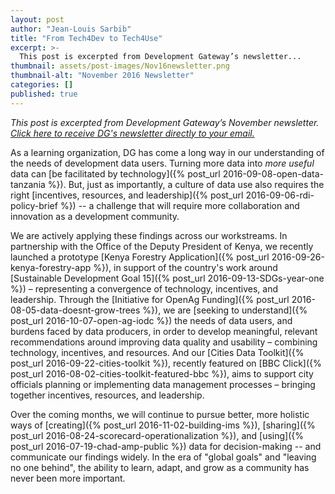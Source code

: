 ```yaml
---
layout: post
author: "Jean-Louis Sarbib"
title: "From Tech4Dev to Tech4Use" 
excerpt: >-
  This post is excerpted from Development Gateway’s newsletter...
thumbnail: assets/post-images/Nov16newsletter.png
thumbnail-alt: "November 2016 Newsletter"
categories: []
published: true
---
```


*This post is excerpted from Development Gateway’s November newsletter. [Click here to receive DG's newsletter directly to your email.](http://eepurl.com/UEJ6j)*

As a learning organization, DG has come a long way in our understanding of the needs of development data users. Turning more data into *more useful* data can [be facilitated by technology]({% post_url 2016-09-08-open-data-tanzania %}). But, just as importantly, a culture of data use also requires the right [incentives, resources, and leadership]({% post_url 2016-09-06-rdi-policy-brief %}) -- a challenge that will require more collaboration and innovation as a development community.

We are actively applying these findings across our workstreams. In partnership with the Office of the Deputy President of Kenya, we recently launched a prototype [Kenya Forestry Application]({% post_url 2016-09-26-kenya-forestry-app %}), in support of the country's work around [Sustainable Development Goal 15]({% post_url 2016-09-13-SDGs-year-one %}) – representing a convergence of technology, incentives, and leadership. Through the [Initiative for OpenAg Funding]({% post_url 2016-08-05-data-doesnt-grow-trees %}), we are [seeking to understand]({% post_url 2016-10-07-open-ag-iodc %}) the needs of data users, and burdens faced by data producers, in order to develop meaningful, relevant recommendations around improving data quality and usability – combining technology, incentives, and resources. And our [Cities Data Toolkit]({% post_url 2016-09-22-cities-toolkit %}), recently featured on [BBC Click]({% post_url 2016-08-02-cities-toolkit-featured-bbc %}), aims to support city officials planning or implementing data management processes – bringing together incentives, resources, and leadership. 

Over the coming months, we will continue to pursue better, more holistic ways of [creating]({% post_url 2016-11-02-building-ims %}), [sharing]({% post_url 2016-08-24-scorecard-operationalization %}), and [using]({% post_url 2016-07-19-chad-amp-public %}) data for decision-making -- and communicate our findings widely. In the era of "global goals"  and "leaving no one behind", the ability to learn, adapt, and grow as a community has never been more important.
